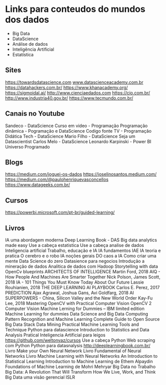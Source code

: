 # Links para conteudos do mundos dos dados
* Big Data
* DataScience
* Análise de dados
* Inteligência Artificial
* Estatística

## Sites
https://towardsdatascience.com
www.datascienceacademy.com.br
https://datahackers.com.br/
https://www.khanacademy.org/
https://sigmoidal.ai/
http://www.cienciaedados.com
https://cio.com.br/
http://www.industria40.gov.br/
https://www.tecmundo.com.br/

## Canais no Youtube
Sandeco - DataScience
Curso em video - Programação
Programação dinâmica - Pogramação e DataScience
Codigo fonte TV - Programação
Didática Tech - DataScience
Mario Filho - DataScience
Seja um Datascientist
Carlos Melo - DataScience
Leonardo Karpinski - Power BI
Universo Programado

## Blogs
https://medium.com/joguei-os-dados
https://joselinosantos.medium.com/
https://medium.com/@paulohenriquevasconcellos
https://www.datageeks.com.br/

## Cursos
https://powerbi.microsoft.com/pt-br/guided-learning/

## Livros
IA uma abordagem moderna
Deep Learning Book - DAS
Big data analytics made easy
Use a cabeça estatistica
Use a cabeça analise de dados
Inteligencia artificial
Trabalho, educação e IA
IA fundamentos
IAE
IA teoria e pratica
O cerebro e o robo
IA noções gerais
DO caos a IA
Como criar uma mente
Data Science do zero
Datasience para negocios
Introdução a mineração de dados
Analitica de dados com Hadoop
Storytelling with data
OpenCv blueprints
ARCHITECTS OF INTELLIGENCE Martin Ford, 2018
AIQ - How People And Machines Are Smarter Together Nick Polson, James Scott, 2018
IA - 101 Things You Must Know Today About Our Future Lassie Rouhianien, 2018
THE DEEP LEARNING AI PLAYBOOK Carlos E. Perez, 2017
PREDICTION Ajax Agrawal, Joshua Gans, Avi Goldfarg, 2018
AI SUPERPOWERS - China, Silicon Valley and the New World Order Kay-Fu Lee, 2018
Mastering OpenCV with
Practical Computer Vision
OpenCV 2 Computer Vision
Machine Lerning for Dummies – IBM limited edition
Machine Learning for dummies
Data Science and Big Data Computing
Pattern Recognition and Machine Learning
Complete Guide to Open Source Big Data Stack
Data Mining Practical Machine Learning Tools and Technique
Python para datascience
Introduction to Statistics and Data Analysis
Pratical Inteligencia Artificial para leigos
https://github.com/weltonvaz/cursos
Use a cabeça Python
Web scraping com Python
Python para datasnalysis
http://deeplearningbook.com.br/
Livro Make your Own Neural Network
Livro Fundamental of Neural Networks
Livro Machine Learning with Neural Networks
An Introduction to Statistical Learning
Introduction to Machine Learning de Ethem Alpaydin
Foundations of Machine Learning de Mohri Mehryar
Big Data no Trabalho
Big Data: A Revolution That Will Transform How We Live, Work, and Think
Big Data uma visão gerencial
ISLR



